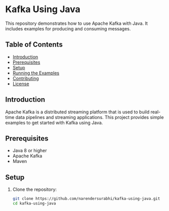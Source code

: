 # Kafka Using Java

This repository demonstrates how to use Apache Kafka with Java. It includes examples for producing and consuming messages.

## Table of Contents

- [Introduction](#introduction)
- [Prerequisites](#prerequisites)
- [Setup](#setup)
- [Running the Examples](#running-the-examples)
- [Contributing](#contributing)
- [License](#license)

## Introduction

Apache Kafka is a distributed streaming platform that is used to build real-time data pipelines and streaming applications. This project provides simple examples to get started with Kafka using Java.

## Prerequisites

- Java 8 or higher
- Apache Kafka
- Maven

## Setup

1. Clone the repository:
   ```sh
   git clone https://github.com/narendersurabhi/kafka-using-java.git
   cd kafka-using-java

